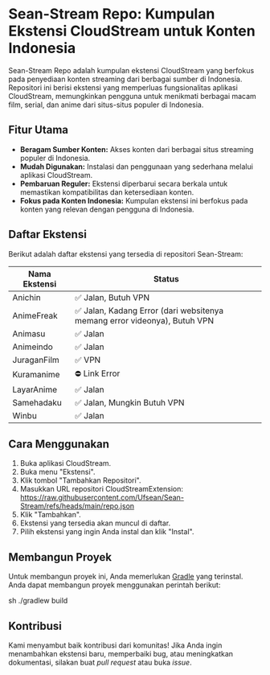 # Sean-Stream Repo: Kumpulan Ekstensi CloudStream untuk Konten Indonesia

Sean-Stream Repo adalah kumpulan ekstensi CloudStream yang berfokus pada penyediaan konten streaming dari berbagai sumber di Indonesia. Repositori ini berisi ekstensi yang memperluas fungsionalitas aplikasi CloudStream, memungkinkan pengguna untuk menikmati berbagai macam film, serial, dan anime dari situs-situs populer di Indonesia.

## Fitur Utama

*   **Beragam Sumber Konten:** Akses konten dari berbagai situs streaming populer di Indonesia.
*   **Mudah Digunakan:** Instalasi dan penggunaan yang sederhana melalui aplikasi CloudStream.
*   **Pembaruan Reguler:** Ekstensi diperbarui secara berkala untuk memastikan kompatibilitas dan ketersediaan konten.
*   **Fokus pada Konten Indonesia:** Kumpulan ekstensi ini berfokus pada konten yang relevan dengan pengguna di Indonesia.

## Daftar Ekstensi

Berikut adalah daftar ekstensi yang tersedia di repositori Sean-Stream:

| Nama Ekstensi | Status                            |
| ------------- | --------------------------------- |
| Anichin       | ✅ Jalan, Butuh VPN                 |
| AnimeFreak    | ✅ Jalan, Kadang Error (dari websitenya memang error videonya), Butuh VPN                 |
| Animasu       | ✅ Jalan                 |
| Animeindo     | ✅ Jalan             |
| JuraganFilm     | ✅ VPN            |
| Kuramanime    | ⛔ Link Error             |
| LayarAnime    | ✅ Jalan             |
| Samehadaku    | ✅ Jalan, Mungkin Butuh VPN             |
| Winbu         | ✅ Jalan             |


## Cara Menggunakan

1.  Buka aplikasi CloudStream.
2.  Buka menu "Ekstensi".
3.  Klik tombol "Tambahkan Repositori".
4.  Masukkan URL repositori CloudStreamExtension: https://raw.githubusercontent.com/Ufsean/Sean-Stream/refs/heads/main/repo.json
5.  Klik "Tambahkan".
6.  Ekstensi yang tersedia akan muncul di daftar.
7.  Pilih ekstensi yang ingin Anda instal dan klik "Instal".

## Membangun Proyek

Untuk membangun proyek ini, Anda memerlukan [Gradle](https://gradle.org/) yang terinstal. Anda dapat membangun proyek menggunakan perintah berikut:

sh ./gradlew build

## Kontribusi

Kami menyambut baik kontribusi dari komunitas! Jika Anda ingin menambahkan ekstensi baru, memperbaiki bug, atau meningkatkan dokumentasi, silakan buat *pull request* atau buka *issue*.
